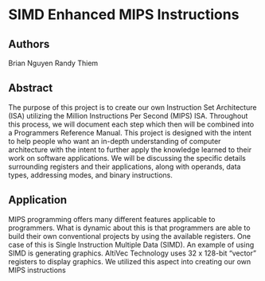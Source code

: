 # SIMD Enhanced MIPS Instructions

## Authors
Brian Nguyen
Randy Thiem

## Abstract
The purpose of this project is to create our own Instruction Set Architecture (ISA) utilizing the Million Instructions Per Second (MIPS) ISA. Throughout this process, we will document each step which then will be combined into a Programmers Reference Manual. This project is designed with the intent to help people who want an in-depth understanding of computer architecture with the intent to further apply the knowledge learned to their work on software applications. We will be discussing the specific details surrounding registers and their applications, along with operands, data types, addressing modes, and binary instructions.

## Application
MIPS programming offers many different features applicable to programmers. What is dynamic about this is that programmers are able to build their own conventional projects by using the available registers. One case of this is Single Instruction Multiple Data (SIMD). An example of using SIMD is generating graphics. AltiVec Technology uses 32 x 128-bit “vector” registers to display graphics. We utilized this aspect into creating our own MIPS instructions
